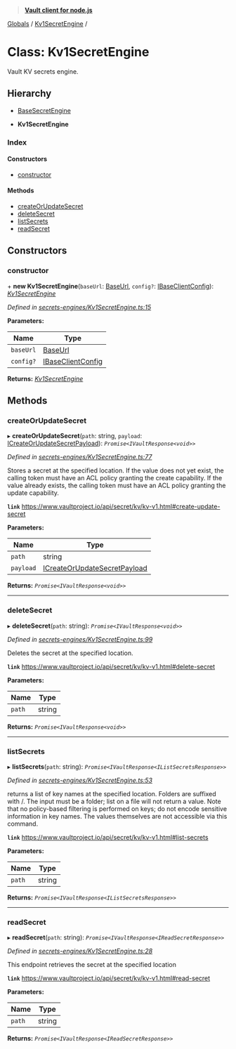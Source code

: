> **[Vault client for node.js](../README.md)**

[Globals](../globals.md) / [Kv1SecretEngine](kv1secretengine.md) /

# Class: Kv1SecretEngine

Vault KV secrets engine.

## Hierarchy

  * [BaseSecretEngine](basesecretengine.md)

  * **Kv1SecretEngine**

### Index

#### Constructors

* [constructor](kv1secretengine.md#constructor)

#### Methods

* [createOrUpdateSecret](kv1secretengine.md#createorupdatesecret)
* [deleteSecret](kv1secretengine.md#deletesecret)
* [listSecrets](kv1secretengine.md#listsecrets)
* [readSecret](kv1secretengine.md#readsecret)

## Constructors

###  constructor

\+ **new Kv1SecretEngine**(`baseUrl`: [BaseUrl](../globals.md#baseurl), `config?`: [IBaseClientConfig](../interfaces/ibaseclientconfig.md)): *[Kv1SecretEngine](kv1secretengine.md)*

*Defined in [secrets-engines/Kv1SecretEngine.ts:15](https://github.com/theogravity/vault-tacular/blob/2b2acb5/src/secrets-engines/Kv1SecretEngine.ts#L15)*

**Parameters:**

Name | Type |
------ | ------ |
`baseUrl` | [BaseUrl](../globals.md#baseurl) |
`config?` | [IBaseClientConfig](../interfaces/ibaseclientconfig.md) |

**Returns:** *[Kv1SecretEngine](kv1secretengine.md)*

## Methods

###  createOrUpdateSecret

▸ **createOrUpdateSecret**(`path`: string, `payload`: [ICreateOrUpdateSecretPayload](../interfaces/ikv1secretengine.icreateorupdatesecretpayload.md)): *`Promise<IVaultResponse<void>>`*

*Defined in [secrets-engines/Kv1SecretEngine.ts:77](https://github.com/theogravity/vault-tacular/blob/2b2acb5/src/secrets-engines/Kv1SecretEngine.ts#L77)*

Stores a secret at the specified location. If the value does not yet exist, the calling
token must have an ACL policy granting the create capability. If the value already exists,
the calling token must have an ACL policy granting the update capability.

**`link`** https://www.vaultproject.io/api/secret/kv/kv-v1.html#create-update-secret

**Parameters:**

Name | Type |
------ | ------ |
`path` | string |
`payload` | [ICreateOrUpdateSecretPayload](../interfaces/ikv1secretengine.icreateorupdatesecretpayload.md) |

**Returns:** *`Promise<IVaultResponse<void>>`*

___

###  deleteSecret

▸ **deleteSecret**(`path`: string): *`Promise<IVaultResponse<void>>`*

*Defined in [secrets-engines/Kv1SecretEngine.ts:99](https://github.com/theogravity/vault-tacular/blob/2b2acb5/src/secrets-engines/Kv1SecretEngine.ts#L99)*

Deletes the secret at the specified location.

**`link`** https://www.vaultproject.io/api/secret/kv/kv-v1.html#delete-secret

**Parameters:**

Name | Type |
------ | ------ |
`path` | string |

**Returns:** *`Promise<IVaultResponse<void>>`*

___

###  listSecrets

▸ **listSecrets**(`path`: string): *`Promise<IVaultResponse<IListSecretsResponse>>`*

*Defined in [secrets-engines/Kv1SecretEngine.ts:53](https://github.com/theogravity/vault-tacular/blob/2b2acb5/src/secrets-engines/Kv1SecretEngine.ts#L53)*

returns a list of key names at the specified location. Folders are suffixed with /. The input
must be a folder; list on a file will not return a value. Note that no policy-based filtering
is performed on keys; do not encode sensitive information in key names. The values themselves
are not accessible via this command.

**`link`** https://www.vaultproject.io/api/secret/kv/kv-v1.html#list-secrets

**Parameters:**

Name | Type |
------ | ------ |
`path` | string |

**Returns:** *`Promise<IVaultResponse<IListSecretsResponse>>`*

___

###  readSecret

▸ **readSecret**(`path`: string): *`Promise<IVaultResponse<IReadSecretResponse>>`*

*Defined in [secrets-engines/Kv1SecretEngine.ts:28](https://github.com/theogravity/vault-tacular/blob/2b2acb5/src/secrets-engines/Kv1SecretEngine.ts#L28)*

This endpoint retrieves the secret at the specified location

**`link`** https://www.vaultproject.io/api/secret/kv/kv-v1.html#read-secret

**Parameters:**

Name | Type |
------ | ------ |
`path` | string |

**Returns:** *`Promise<IVaultResponse<IReadSecretResponse>>`*